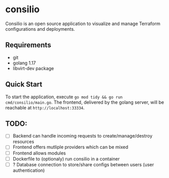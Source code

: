 # consilio

Consilio is an open source application to visualize and manage Terraform configurations and deployments.



## Requirements
* git
* golang 1.17
* libvirt-dev package

## Quick Start

To start the application, execute ```go mod tidy && go run cmd/consilio/main.go```.
The frontend, delivered by the golang server, will be reachable at ```http://localhost:33334```.


## TODO:

- [ ] Backend can handle incoming requests to create/manage/destroy resources
- [ ] Frontend offers mutliple providers which can be mixed
- [ ] Frontend allows modules
- [ ] Dockerfile to (optionaly) run consilio in a container
- [ ] ? Database connection to store/share configs between users (user authentication)